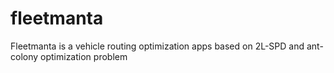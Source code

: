 # fleetmanta
Fleetmanta is a vehicle routing optimization apps based on 2L-SPD and ant-colony optimization problem
